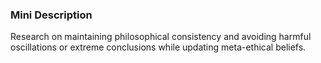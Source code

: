 ### Mini Description

Research on maintaining philosophical consistency and avoiding harmful oscillations or extreme conclusions while updating meta-ethical beliefs.
